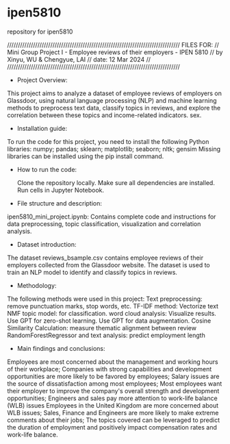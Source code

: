 # ipen5810
repository for ipen5810


////////////////////////////////////////////////////////////////////////////////
FILES FOR:
// 
Mini Group Project I - Employee reviews of their employers - IPEN 5810
// 
by Xinyu, WU & Chengyue, LAI
// 
date: 12 Mar 2024
// 
////////////////////////////////////////////////////////////////////////////////


* Project Overview:
  
This project aims to analyze a dataset of employee reviews of employers on Glassdoor, using natural language processing (NLP) and machine learning methods to preprocess text data, classify topics in reviews, and explore the correlation between these topics and income-related indicators. sex.

* Installation guide:

To run the code for this project, you need to install the following Python libraries: numpy; pandas; sklearn; matplotlib; seaborn; nltk; gensim
Missing libraries can be installed using the pip install command.

* How to run the code:
  
  Clone the repository locally.
  Make sure all dependencies are installed.
  Run cells in Jupyter Notebook.

* File structure and description:

ipen5810_mini_project.ipynb: Contains complete code and instructions for data preprocessing, topic classification, visualization and correlation analysis.

* Dataset introduction:

The dataset reviews_bsample.csv contains employee reviews of their employers collected from the Glassdoor website. The dataset is used to train an NLP model to identify and classify topics in reviews.

* Methodology:

The following methods were used in this project:
Text preprocessing: remove punctuation marks, stop words, etc.
TF-IDF method: Vectorize text 
NMF topic model: for classification.
word cloud analysis: Visualize results.
Use GPT for zero-shot learning.
Use GPT for data augmentation.
Cosine Similarity Calculation: measure thematic alignment between review 
RandomForestRegressor and text analysis: predict employment length

* Main findings and conclusions:

Employees are most concerned about the management and working hours of their workplace;
Companies with strong capabilities and development opportunities are more likely to be favored by employees;
Salary issues are the source of dissatisfaction among most employees;
Most employees want their employer to improve the company's overall strength and development opportunities;
Engineers and sales pay more attention to work-life balance (WLB) issues
Employees in the United Kingdom are more concerned about WLB issues;
Sales, Finance and Engineers are more likely to make extreme comments about their jobs;
The topics covered can be leveraged to predict the duration of employment and positively impact compensation rates and work-life balance.






